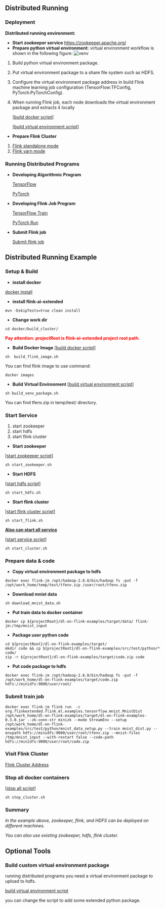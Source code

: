 ## Distributed Running
### Deployment
**Distributed running environment:**

* **Start zookeeper service**
  https://zookeeper.apache.org/
* **Prepare python virtual environment:**
  virtual environment workflow is shown in the following figure:
  ![venv](doc/image/usage/venv.jpg)

1. Build python virtual environment package.
2. Put virtual environment package to a share file system such as HDFS.
3. Configure the virtual environment package address in build Flink machine learning job configuration
   (TensorFlow:TFConfig, PyTorch:PyTorchConfig).
4. When running Flink job, each node downloads the virtual environment package and extracts it locally

   [[build docker script]](docker/build_cluster/build_flink_image.sh)

   [[build virtual environment script]](docker/build_cluster/build_venv_package.sh)

* **Prepare Flink Cluster**
1. [Flink standalone mode](https://ci.apache.org/projects/flink/flink-docs-release-1.8/ops/deployment/cluster_setup.html)
2. [Flink yarn mode](https://ci.apache.org/projects/flink/flink-docs-release-1.8/ops/deployment/yarn_setup.html)

### Running Distributed Programs

* **Developing Algorithmic Program**

  [TensorFlow](dl-on-flink-examples/src/test/python/mnist_dist.py)

  [PyTorch](dl-on-flink-examples/src/test/python/all_reduce_test.py)

* **Developing Flink Job Program**

  [TensorFlow Train](dl-on-flink-examples/src/main/java/com/alibaba/flink/ml/examples/tensorflow/mnist/MnistDist.java)

  [PyTorch Run](dl-on-flink-examples/src/main/java/com/alibaba/flink/ml/examples/pytorch/PyTorchRunDist.java)

* **Submit Flink job**

  [Submit flink job](https://ci.apache.org/projects/flink/flink-docs-release-1.8/ops/cli.html)

## Distributed Running Example

### Setup & Build
* **install docker**

[docker install](https://docs.docker.com/install/)

* **install flink-ai-extended**
```shell 
mvn -DskipTests=true clean install
```

* **Change work dir**
```shell 
cd docker/build_cluster/
```

**<font color=Red>Pay attention: projectRoot is flink-ai-extended project root path.</font>**



* **Build Docker Image**
  [[build docker script]](docker/build_cluster/build_flink_image.sh)
```shell
sh  build_flink_image.sh
``` 
You can find flink image to use command:
```shell
docker images 
```

* **Build Virtual Environment**
  [[build virtual environment script]](docker/build_cluster/build_venv_package.sh)
```shell 
sh build_venv_package.sh
```
You can find tfenv.zip in temp/test/ directory.

### Start Service
1. start zookeeper
2. start hdfs
3. start flink cluster

* **Start zookeeper**

[[start zookeeper script]](docker/build_cluster/start_zookeeper.sh)
```shell
sh start_zookeeper.sh
``` 
* **Start HDFS**

[[start hdfs script]](docker/build_cluster/start_hdfs.sh)
```shell 
sh start_hdfs.sh
```
* **Start flink cluster**

[[start flink cluster script]](docker/build_cluster/start_flink.sh)
```shell 
sh start_flink.sh
```

**<u>Also can start all service</u>**

[[start service script]](docker/build_cluster/start_cluster.sh)
```shell 
sh start_cluster.sh
```

### Prepare data & code

* **Copy virtual environment package to hdfs**

```shell 
docker exec flink-jm /opt/hadoop-2.8.0/bin/hadoop fs -put -f /opt/work_home/temp/test/tfenv.zip /user/root/tfenv.zip
```

* **Download mnist data**
```shell 
sh download_mnist_data.sh
```

* **Put train data to docker container**
```shell
docker cp ${projectRoot}/dl-on-flink-examples/target/data/ flink-jm:/tmp/mnist_input 
```

* **Package user python code**
```shell 
cd ${projectRoot}/dl-on-flink-examples/target/
mkdir code && cp ${projectRoot}/dl-on-flink-examples/src/test/python/* code/
zip -r ${projectRoot}/dl-on-flink-examples/target/code.zip code
```

* **Put code package to hdfs**
```shell 
docker exec flink-jm /opt/hadoop-2.8.0/bin/hadoop fs -put -f /opt/work_home/dl-on-flink-examples/target/code.zip hdfs://minidfs:9000/user/root/
```

### Submit train job
```shell 
docker exec flink-jm flink run  -c org.flinkextended.flink.ml.examples.tensorflow.mnist.MnistDist /opt/work_home/dl-on-flink-examples/target/dl-on-flink-examples-0.3.0.jar --zk-conn-str minizk --mode StreamEnv --setup /opt/work_home/dl-on-flink-examples/src/test/python/mnist_data_setup.py --train mnist_dist.py --envpath hdfs://minidfs:9000/user/root/tfenv.zip --mnist-files /tmp/mnist_input --with-restart false --code-path hdfs://minidfs:9000/user/root/code.zip 
```
### Visit Flink Cluster
[Flink Cluster Address](http://localhost:8081)

### Stop all docker containers
[[stop all script]](docker/build_cluster/stop_cluster.sh)
```shell 
sh stop_cluster.sh
```

### Summary
*In the example above, zookeeper, flink, and HDFS can be deployed on different machines.*

*You can also use existing zookeeper, hdfs, flink cluster.*

## Optional Tools

### Build custom virtual environment package
running distributed programs you need a virtual environment package to upload to hdfs.

[build virtual environment script](tools/create_venv_package.sh)

you can change the script to add some extended python package.